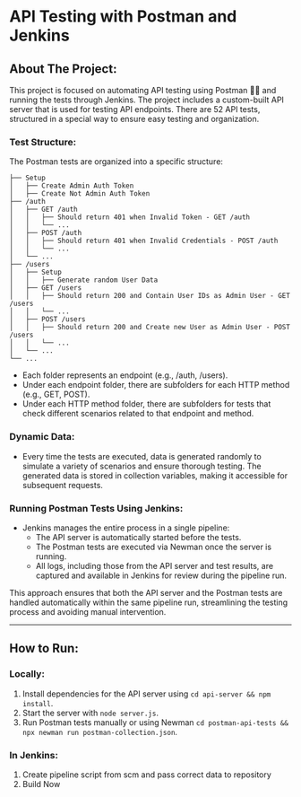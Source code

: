 # API Testing with Postman and Jenkins

## About The Project:
This project is focused on automating API testing using Postman 👩‍🚀 and running the tests through Jenkins. The project includes a custom-built API server that is used for testing API endpoints. There are 52 API tests, structured in a special way to ensure easy testing and organization.

### Test Structure:
The Postman tests are organized into a specific structure:

```
├── Setup
│   ├── Create Admin Auth Token
│   ├── Create Not Admin Auth Token
├── /auth
│   ├── GET /auth
│   │   ├── Should return 401 when Invalid Token - GET /auth
│   │   └── ...
│   ├── POST /auth
│   │   ├── Should return 401 when Invalid Credentials - POST /auth
│   │   └── ...
│   └── ...
├── /users
│   ├── Setup
│   │   ├── Generate random User Data
│   ├── GET /users
│   │   ├── Should return 200 and Contain User IDs as Admin User - GET /users
│   │   └── ...
│   ├── POST /users
│   │   ├── Should return 200 and Create new User as Admin User - POST /users
│   │   └── ...
│   └── ...
└── ...
```

- Each folder represents an endpoint (e.g., /auth, /users).
- Under each endpoint folder, there are subfolders for each HTTP method (e.g., GET, POST).
- Under each HTTP method folder, there are subfolders for tests that check different scenarios related to that endpoint and method.

### Dynamic Data:
- Every time the tests are executed, data is generated randomly to simulate a variety of scenarios and ensure thorough testing. The generated data is stored in collection variables, making it accessible for subsequent requests.

### Running Postman Tests Using Jenkins:
- Jenkins manages the entire process in a single pipeline:
     - The API server is automatically started before the tests.
     - The Postman tests are executed via Newman once the server is running.
     - All logs, including those from the API server and test results, are captured and available in Jenkins for review during the pipeline run.

This approach ensures that both the API server and the Postman tests are handled automatically within the same pipeline run, streamlining the testing process and avoiding manual intervention.

---

## How to Run:
### Locally:
1. Install dependencies for the API server using `cd api-server && npm install`.
2. Start the server with `node server.js`.
3. Run Postman tests manually or using Newman `cd postman-api-tests && npx newman run postman-collection.json`.

### In Jenkins:
1. Create pipeline script from scm and pass correct data to repository
2. Build Now
